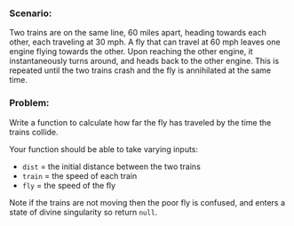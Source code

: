 ### Scenario:
Two trains are on the same line, 60 miles apart, heading towards each other, each traveling at 30 mph. A fly that can travel at 60 mph leaves one engine flying towards the other. Upon reaching the other engine, it instantaneously turns around, and heads back to the other engine. This is repeated until the two trains crash and the fly is annihilated at the same time.

### Problem:
Write a function to calculate how far the fly has traveled by the time the trains collide.

Your function should be able to take varying inputs:
* `dist`  = the initial distance between the two trains
* `train` = the speed of each train
* `fly`   = the speed of the fly

Note if the trains are not moving then the poor fly is confused, and enters a state of divine singularity so return `null`.